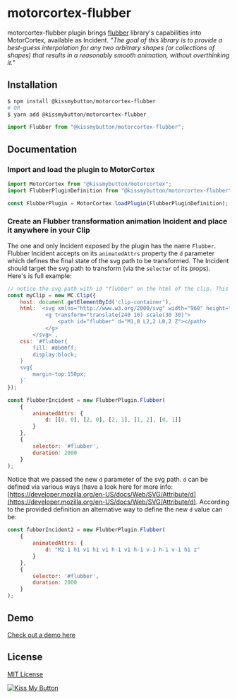 # motorcortex-flubber
motorcortex-flubber plugin brings [flubber](https://github.com/veltman/flubber) library's capabilities into MotorCortex, available as Incident. 
*"The goal of this library is to provide a best-guess interpolation for any two arbitrary shapes (or collections of shapes) that results in a reasonably smooth animation, without overthinking it."*
## Installation
```bash
$ npm install @kissmybutton/motorcortex-flubber
# OR
$ yarn add @kissmybutton/motorcortex-flubber
```

```javascript
import Flubber from "@kissmybutton/motorcortex-flubber";
```
## Documentation
### Import and load the plugin to MotorCortex
```javascript
import MotorCortex from "@kissmybutton/motorcortex";
import FlubberPluginDefinition from "@kissmybutton/motorcortex-flubber";

const FlubberPlugin = MotorCortex.loadPlugin(FlubberPluginDefinition);
```
### Create an Flubber transformation animation Incident and place it anywhere in your Clip
The one and only Incident exposed by the plugin has the name `Flubber`. Flubber Incident accepts on its `animatedAttrs` property the `d` parameter which defines the final state of the svg path to be transformed. The Incident should target the svg path to transform (via the `selector` of its props).
Here's is full example:
```javascript
// notice the svg path with id "flubber" on the html of the clip. This is the path we will apply the Flubber transformatio to.
const myClip = new MC.Clip({
    host: document.getElementById('clip-container'),
    html: `<svg xmlns="http://www.w3.org/2000/svg" width="960" height="500">
            <g transform="translate(240 10) scale(30 30)">
                <path id="flubber" d="M1,0 L2,2 L0,2 Z"></path>
            </g>
        </svg>`,
    css: `#flubber{
        fill: #8b00ff;
        display:block;
    }
    svg{
        margin-top:150px;    
    }`
});

const flubberIncident = new FlubberPlugin.Flubber(
    {
        animatedAttrs: {
            d: [[0, 0], [2, 0], [2, 1], [1, 2], [0, 1]]
        }
    },
    {
        selector: '#flubber',
        duration: 2000
    }
);
```
Notice that we passed the new `d` parameter of the svg path. `d` can be defined via various ways (have a look here for more info: [https://developer.mozilla.org/en-US/docs/Web/SVG/Attribute/d](https://developer.mozilla.org/en-US/docs/Web/SVG/Attribute/d).
According to the provided definition an alternative way to define the new `d` value can be:
```javascript
const fubberIncident2 = new FlubberPlugin.Flubber(
    {
        animatedAttrs: {
            d: "M2 1 h1 v1 h1 v1 h-1 v1 h-1 v-1 h-1 v-1 h1 z"
        }
    },
    {
        selector: '#flubber',
        duration: 2000
    }
); 
```

## Demo
[Check out a demo here](https://kissmybutton.github.io/motorcortex-flubber/demo/)

## License
[MIT License](https://opensource.org/licenses/MIT)


  
  
[![Kiss My Button](https://presskit.kissmybutton.gr/logos/kissmybutton-logo-small.png)](https://kissmybutton.gr)
